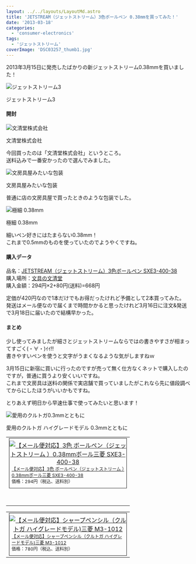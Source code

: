 ```yaml
---
layout: ../../layouts/LayoutMd.astro
title: 'JETSTREAM（ジェットストリーム）3色ボールペン 0.38mmを買ってみた！'
date: '2013-03-18'
categories:
  - 'consumer-electronics'
tags:
  - 'ジェットストリーム'
coverImage: 'DSC03257_thumb1.jpg'
---
```


2013年3月15日に発売したばかりの新ジェットストリーム0.38mmを買いました！

![ジェットストリーム3](/archive/images/DSC03257_thumb.jpg 'ジェットストリーム3')

ジェットストリーム3

#### 開封

![文清堂株式会社](/archive/images/DSC03255_thumb.jpg '文清堂株式会社')

文清堂株式会社

今回買ったのは「文清堂株式会社」というところ。  
送料込みで一番安かったので選んでみました。

![文房具屋みたいな包装](/archive/images/DSC03256_thumb.jpg '文房具屋みたいな包装')

文房具屋みたいな包装

普通に店の文房具屋で買ったときのような包装でした。

![極細 0.38mm](/archive/images/DSC03258_thumb.jpg '極細 0.38mm')

極細 0.38mm

細いペン好きにはたまらない0.38mm！  
これまで0.5mmのものを使っていたのでようやくですね。

#### 購入データ

品名：[JETSTREAM（ジェットストリーム）3色ボールペン SXE3-400-38](http://www.mpuni.co.jp/news/pressrelease/detail/20130409150304.html)  
購入場所：[文具の文清堂](http://hb.afl.rakuten.co.jp/hgc/10f16ea4.0b957c51.10f16ea5.17ae8173/?pc=http%3a%2f%2fwww.rakuten.co.jp%2fbunseidou%2f%3fscid%3daf_link_urltxt&m=http%3a%2f%2fm.rakuten.co.jp%2fbunseidou)  
購入金額：294円×2+80円(送料)=668円

定価が420円なので1本だけでもお得だったけれど予備として2本買ってみた。  
発送はメール便なので届くまで時間かかると思ったけれど3月16日に注文&発送で3月18日に届いたので結構早かった。

#### まとめ

少し使ってみましたが細さとジェットストリームならではの書きやすさが相まってすごく(・∀・)ｲｲ!!  
書きやすいペンを使うと文字がうまくなるような気がしますねｗ

3月15日に新宿に買いに行ったのですが売って無く仕方なくネットで購入したのですが，普通に買うより安くいいですね。  
これまで文房具は送料の関係で実店舗で買っていましたがこれなら先に値段調べてからにしたほうがいいかもですね。

とりあえず明日から早速仕事で使ってみたいと思います！

![愛用のクルトガ0.3mmとともに](/archive/images/DSC03259_thumb.jpg '愛用のクルトガ0.3mmとともに')

愛用のクルトガ ハイグレードモデル 0.3mmとともに

<table cellspacing="0" cellpadding="0" border="0"><tbody><tr><td valign="top"><div style="border-top: 1px solid; border-right: 1px solid; border-bottom: 1px solid; float: left; padding-bottom: 6px; text-align: center; padding-top: 6px; padding-left: 0px; margin: 0px; border-left: 1px solid; padding-right: 0px; width: 320px"><a href="http://hb.afl.rakuten.co.jp/hgc/10f16ea4.0b957c51.10f16ea5.17ae8173/?pc=http%3a%2f%2fitem.rakuten.co.jp%2fbunseidou%2fsxe340038%2f%3fscid%3daf_link_tbl&amp;m=http%3a%2f%2fm.rakuten.co.jp%2fbunseidou%2fn%2fsxe340038" target="_blank"><img style="padding-bottom: 0px; padding-top: 0px; padding-left: 0px; padding-right: 0px" border="0" alt="【メール便対応】3色 ボールペン（ジェットストリーム ）0.38mmボール三菱 SXE3-400-38" src="http://hbb.afl.rakuten.co.jp/hgb/?pc=http%3a%2f%2fthumbnail.image.rakuten.co.jp%2f%400_mall%2fbunseidou%2fcabinet%2f02689225%2fimg61748205.jpg%3f_ex%3d300x300&amp;m=http%3a%2f%2fthumbnail.image.rakuten.co.jp%2f%400_mall%2fbunseidou%2fcabinet%2f02689225%2fimg61748205.jpg%3f_ex%3d80x80"></a><p style="font-size: 12px; padding-bottom: 2px; text-align: left; padding-top: 2px; padding-left: 6px; margin: 0px; line-height: 1.4em; padding-right: 6px"><a href="http://hb.afl.rakuten.co.jp/hgc/10f16ea4.0b957c51.10f16ea5.17ae8173/?pc=http%3a%2f%2fitem.rakuten.co.jp%2fbunseidou%2fsxe340038%2f%3fscid%3daf_link_tbl&amp;m=http%3a%2f%2fm.rakuten.co.jp%2fbunseidou%2fn%2fsxe340038" target="_blank">【メール便対応】3色 ボールペン（ジェットストリーム ）0.38mmボール三菱 SXE3-400-38</a><br><span>価格：294円（税込、送料別）</span><br></p></div><br><br><br><br><br><br><br><br><br></td></tr></tbody></table>

<table cellspacing="0" cellpadding="0" border="0"><tbody><tr><td valign="top"><div style="border-top: 1px solid; border-right: 1px solid; border-bottom: 1px solid; float: left; padding-bottom: 6px; text-align: center; padding-top: 6px; padding-left: 0px; margin: 0px; border-left: 1px solid; padding-right: 0px; width: 320px"><a href="http://hb.afl.rakuten.co.jp/hgc/10f16ea4.0b957c51.10f16ea5.17ae8173/?pc=http%3a%2f%2fitem.rakuten.co.jp%2fbunseidou%2fm3-1012%2f%3fscid%3daf_link_tbl&amp;m=http%3a%2f%2fm.rakuten.co.jp%2fbunseidou%2fn%2fm3-1012" target="_blank"><img style="padding-bottom: 0px; padding-top: 0px; padding-left: 0px; margin: 0px; padding-right: 0px" border="0" alt="【メール便対応】シャープペンシル（クルトガ ハイグレードモデル)三菱 M3-1012" src="http://hbb.afl.rakuten.co.jp/hgb/?pc=http%3a%2f%2fthumbnail.image.rakuten.co.jp%2f%400_mall%2fbunseidou%2fcabinet%2f02689225%2fimg59651713.jpg%3f_ex%3d300x300&amp;m=http%3a%2f%2fthumbnail.image.rakuten.co.jp%2f%400_mall%2fbunseidou%2fcabinet%2f02689225%2fimg59651713.jpg%3f_ex%3d80x80"></a><p style="font-size: 12px; padding-bottom: 2px; text-align: left; padding-top: 2px; padding-left: 6px; margin: 0px; line-height: 1.4em; padding-right: 6px"><a href="http://hb.afl.rakuten.co.jp/hgc/10f16ea4.0b957c51.10f16ea5.17ae8173/?pc=http%3a%2f%2fitem.rakuten.co.jp%2fbunseidou%2fm3-1012%2f%3fscid%3daf_link_tbl&amp;m=http%3a%2f%2fm.rakuten.co.jp%2fbunseidou%2fn%2fm3-1012" target="_blank">【メール便対応】シャープペンシル（クルトガ ハイグレードモデル)三菱 M3-1012</a><br><span>価格：780円（税込、送料別）</span><br></p></div></td></tr></tbody></table>
